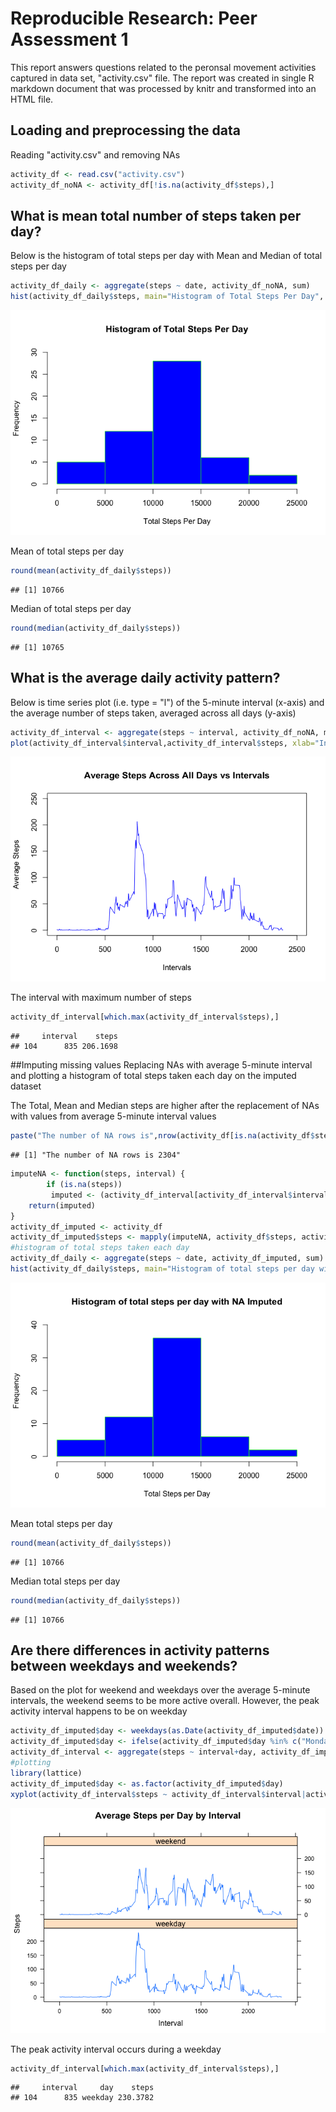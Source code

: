 # Reproducible Research: Peer Assessment 1

This report answers questions related to the peronsal movement activities captured in data set, "activity.csv" file. The report was created in single R markdown document that was processed by knitr and transformed into an HTML file.


## Loading and preprocessing the data
Reading "activity.csv" and removing NAs

```r
activity_df <- read.csv("activity.csv")
activity_df_noNA <- activity_df[!is.na(activity_df$steps),]
```
## What is mean total number of steps taken per day?
Below is the histogram of total steps per day with Mean and Median of total steps per day

```r
activity_df_daily <- aggregate(steps ~ date, activity_df_noNA, sum)
hist(activity_df_daily$steps, main="Histogram of Total Steps Per Day", xlab="Total Steps Per Day", ylim=c(0,30), col="blue", border="green")
```

![](PA1_template_files/figure-html/unnamed-chunk-2-1.png)<!-- -->


Mean of total steps per day

```r
round(mean(activity_df_daily$steps))
```

```
## [1] 10766
```


Median of total steps per day

```r
round(median(activity_df_daily$steps))
```

```
## [1] 10765
```
## What is the average daily activity pattern?
Below is time series plot (i.e. type = "l") of the 5-minute interval (x-axis) and the average number of steps taken, averaged across all days (y-axis)

```r
activity_df_interval <- aggregate(steps ~ interval, activity_df_noNA, mean)
plot(activity_df_interval$interval,activity_df_interval$steps, xlab="Intervals", ylab="Average Steps", type="l", col="blue",xlim=c(0,2500), ylim=c(0,250), main="Average Steps Across All Days vs Intervals")
```

![](PA1_template_files/figure-html/unnamed-chunk-5-1.png)<!-- -->


The interval with maximum number of steps

```r
activity_df_interval[which.max(activity_df_interval$steps),]
```

```
##     interval    steps
## 104      835 206.1698
```

##Imputing missing values
Replacing NAs with average 5-minute interval and plotting a histogram of total steps taken each day on the imputed dataset


The Total, Mean and Median steps are higher after the replacement of NAs with values from average 5-minute interval values

```r
paste("The number of NA rows is",nrow(activity_df[is.na(activity_df$steps),]))
```

```
## [1] "The number of NA rows is 2304"
```

```r
imputeNA <- function(steps, interval) {
        if (is.na(steps))
         imputed <- (activity_df_interval[activity_df_interval$interval == interval, "steps"]) else imputed <- c(steps)
    return(imputed)
}
activity_df_imputed <- activity_df
activity_df_imputed$steps <- mapply(imputeNA, activity_df$steps, activity_df$interval)
#histogram of total steps taken each day
activity_df_daily <- aggregate(steps ~ date, activity_df_imputed, sum)
hist(activity_df_daily$steps, main="Histogram of total steps per day with NA Imputed", xlab="Total Steps per Day", ylim=c(0,40), col="blue", border="green")
```

![](PA1_template_files/figure-html/unnamed-chunk-6-1.png)<!-- -->


Mean total steps per day

```r
round(mean(activity_df_daily$steps))
```

```
## [1] 10766
```


Median total steps per day

```r
round(median(activity_df_daily$steps))
```

```
## [1] 10766
```
## Are there differences in activity patterns between weekdays and weekends?
Based on the plot for weekend and weekdays over the average 5-minute intervals, the weekend seems to be more active overall. However, the peak activity interval happens to be on weekday

```r
activity_df_imputed$day <- weekdays(as.Date(activity_df_imputed$date))
activity_df_imputed$day <- ifelse(activity_df_imputed$day %in% c("Monday", "Tuesday", "Wednesday", "Thursday", "Friday"), "weekday", "weekend")
activity_df_interval <- aggregate(steps ~ interval+day, activity_df_imputed, mean)
#plotting
library(lattice)
activity_df_imputed$day <- as.factor(activity_df_imputed$day)
xyplot(activity_df_interval$steps ~ activity_df_interval$interval|activity_df_interval$day, main="Average Steps per Day by Interval",xlab="Interval", ylab="Steps",layout=c(1,2), type="l")
```

![](PA1_template_files/figure-html/unnamed-chunk-9-1.png)<!-- -->


The peak activity interval occurs during a weekday

```r
activity_df_interval[which.max(activity_df_interval$steps),]
```

```
##     interval     day    steps
## 104      835 weekday 230.3782
```
